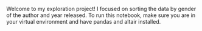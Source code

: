 Welcome to my exploration project! I focused on sorting the data by gender of the author and year released. To run this notebook, make sure you are in your virtual environment and have pandas and altair installed. 